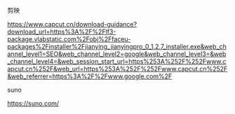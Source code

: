 剪映

https://www.capcut.cn/download-guidance?download_url=https%3A%2F%2Flf3-package.vlabstatic.com%2Fobj%2Ffaceu-packages%2Finstaller%2Fjianying_jianyingpro_0_1.2.7_installer.exe&web_channel_level1=SEO&web_channel_level2=google&web_channel_level3=&web_channel_level4=&web_session_start_url=https%253A%252F%252Fwww.capcut.cn%252F&web_url=https%253A%252F%252Fwww.capcut.cn%252F&web_referrer=https%3A%2F%2Fwww.google.com%2F

suno

https://suno.com/
